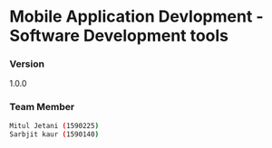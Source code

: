 # Mobile Application Devlopment - Software Development tools

### Version
1.0.0

### Team Member 
```sh
Mitul Jetani (1590225)
Sarbjit kaur (1590140)
```




